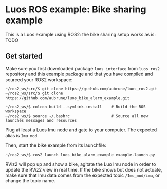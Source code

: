 # Luos ROS example: Bike sharing example


This is a Luos example using ROS2: the bike sharing setup works as is: TODO

## Get started
Make sure you first downloaded package `luos_interface` from `luos_ros2` repository and this example package and that you have compiled and sourced your ROS2 workspace:
```
~/ros2_ws/src/$ git clone https://github.com/aubrune/luos_ros2.git
~/ros2_ws/src/$ git clone https://github.com/aubrune/luos_bike_alarm_example.git

~/ros2_ws/$ colcon build --symlink-install    # Build the ROS workspace
~/ros2_ws/$ source ~/.bashrc                  # Source all new launches messages and resources
```

Plug at least a Luos Imu node and gate to your computer. The expected alias is `Imu_mod`.

Then, start the bike example from its launchfile:
```
~/ros2_ws/$ ros2 launch luos_bike_alarm_example example.launch.py
```

RViz2 will pop up and show a bike, agitate the Luo Imu node in order to update the RViz2 view in real time. If the bike shows but does not actuate, make sure that Imu data comes from the expected topic `/Imu_mod/imu`, or change the topic name.
